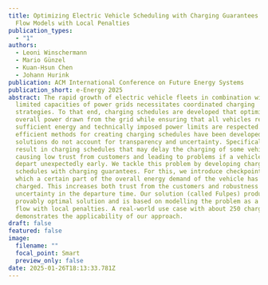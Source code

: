 ```yaml
---
title: Optimizing Electric Vehicle Scheduling with Charging Guarantees using
  Flow Models with Local Penalties
publication_types:
  - "1"
authors:
  - Leoni Winschermann
  - Mario Günzel
  - Kuan-Hsun Chen
  - Johann Hurink
publication: ACM International Conference on Future Energy Systems
publication_short: e-Energy 2025
abstract: The rapid growth of electric vehicle fleets in combination with the
  limited capacities of power grids necessitates coordinated charging
  strategies. To that end, charging schedules are developed that optimize the
  overall power drawn from the grid while ensuring that all vehicles receive
  sufficient energy and technically imposed power limits are respected. Although
  efficient methods for creating charging schedules have been developed, these
  solutions do not account for transparency and uncertainty. Specifically, they
  result in charging schedules that may delay the charging of some vehicles,
  causing low trust from customers and leading to problems if a vehicle has to
  depart unexpectedly early. We tackle this problem by developing charging
  schedules with charging guarantees. For this, we introduce checkpoints at
  which a certain part of the overall energy demand of the vehicle has to be
  charged. This increases both trust from the customers and robustness against
  uncertainty in the departure time. Our solution (called Fulpes) produces a
  provably optimal solution and is based on modelling the problem as a network
  flow with local penalties. A real-world use case with about 250 chargers
  demonstrates the applicability of our approach.
draft: false
featured: false
image:
  filename: ""
  focal_point: Smart
  preview_only: false
date: 2025-01-26T18:13:33.781Z
---
```

